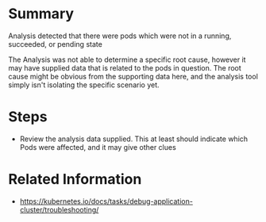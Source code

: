 # Summary
Analysis detected that there were pods which were not in a running, succeeded, or pending state

The Analysis was not able to determine a specific root cause, however it may have supplied data that is related to the pods in question.
The root cause might be obvious from the supporting data here, and the analysis tool simply isn't isolating the specific scenario yet.

# Steps
* Review the analysis data supplied. This at least should indicate which Pods were affected, and it may give other clues

# Related Information
* https://kubernetes.io/docs/tasks/debug-application-cluster/troubleshooting/
